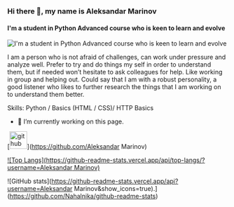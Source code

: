 ### Hi there 👋, my name is Aleksandar Marinov
#### I'm a student in Python Advanced course who is keen to learn and evolve
![I'm a student in Python Advanced course who is keen to learn and evolve](https://arturssmirnovs.github.io/github-profile-readme-generator/images/banner.png)

I am a person who is not afraid of challenges, can work under pressure and analyze well. Prefer to try and do things my self in order to understand them, but if needed won’t hesitate to ask colleagues for help. Like working in group and helping out. Could say that I am with a robust personality, a good listener who likes to further research the things that I am working on to understand them better.

Skills: Python / Basics (HTML / CSS)/ HTTP Basics

- 🔭 I’m currently working on this page. 


[<img src='https://cdn.jsdelivr.net/npm/simple-icons@3.0.1/icons/github.svg' alt='github' height='40'>](https://github.com/Aleksandar Marinov)  

[![Top Langs](https://github-readme-stats.vercel.app/api/top-langs/?username=Aleksandar Marinov)](https://github.com/anuraghazra/github-readme-stats)

![GitHub stats](https://github-readme-stats.vercel.app/api?username=Aleksandar Marinov&show_icons=true).](https://github.com/Nahalnika/github-readme-stats) 
